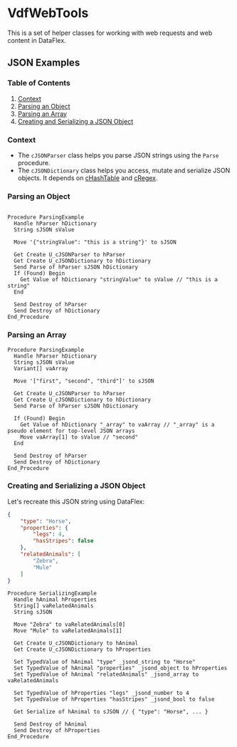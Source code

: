 # VdfWebTools

This is a set of helper classes for working with web requests and web content in DataFlex.

## JSON Examples

### Table of Contents
1. [Context](#context)
2. [Parsing an Object](#parsing-object)
3. [Parsing an Array](#parsing-array)
3. [Creating and Serializing a JSON Object](#serializing-object)

### Context <a name="context"></a>
* The `cJSONParser` class helps you parse JSON strings using the `Parse` procedure.
* The `cJSONDictionary` class helps you access, mutate and serialize JSON objects. It depends on [cHashTable](https://github.com/svan-jansson/cHashTable) and [cRegex](https://github.com/svan-jansson/cRegex).

### Parsing an Object <a name="parsing-object"></a>
```dataflex

Procedure ParsingExample
  Handle hParser hDictionary
  String sJSON sValue
  
  Move '{"stringValue": "this is a string"}' to sJSON
  
  Get Create U_cJSONParser to hParser
  Get Create U_cJSONDictionary to hDictionary
  Send Parse of hParser sJSON hDictionary
  If (Found) Begin
    Get Value of hDictionary "stringValue" to sValue // "this is a string"
  End
  
  Send Destroy of hParser
  Send Destroy of hDictionary
End_Procedure

```

### Parsing an Array <a name="parsing-array"></a>

```dataflex
Procedure ParsingExample
  Handle hParser hDictionary
  String sJSON sValue
  Variant[] vaArray
  
  Move '["first", "second", "third"]' to sJSON

  Get Create U_cJSONParser to hParser
  Get Create U_cJSONDictionary to hDictionary
  Send Parse of hParser sJSON hDictionary

  If (Found) Begin
    Get Value of hDictionary "_array" to vaArray // "_array" is a pseudo element for top-level JSON arrays
    Move vaArray[1] to sValue // "second"
  End
  
  Send Destroy of hParser
  Send Destroy of hDictionary
End_Procedure
```

### Creating and Serializing a JSON Object <a name="serializing-object"></a>

Let's recreate this JSON string using DataFlex:

```json
{
	"type": "Horse",
	"properties": {
		"legs": 4,
		"hasStripes": false
	},
	"relatedAnimals": [
		"Zebra",
		"Mule"
	]
}
```

```dataflex
Procedure SerializingExample
  Handle hAnimal hProperties
  String[] vaRelatedAnimals
  String sJSON
  
  Move "Zebra" to vaRelatedAnimals[0]
  Move "Mule" to vaRelatedAnimals[1]
  
  Get Create U_cJSONDictionary to hAnimal
  Get Create U_cJSONDictionary to hProperties
  
  Set TypedValue of hAnimal "type" _jsond_string to "Horse"
  Set TypedValue of hAnimal "properties" _jsond_object to hProperties
  Set TypedValue of hAnimal "relatedAnimals" _jsond_array to vaRelatedAnimals
  
  Set TypedValue of hProperties "legs" _jsond_number to 4
  Set TypedValue of hProperties "hasStripes" _jsond_bool to false
  
  Get Serialize of hAnimal to sJSON // { "type": "Horse", ... }
  
  Send Destroy of hAnimal
  Send Destroy of hProperties
End_Procedure
```
